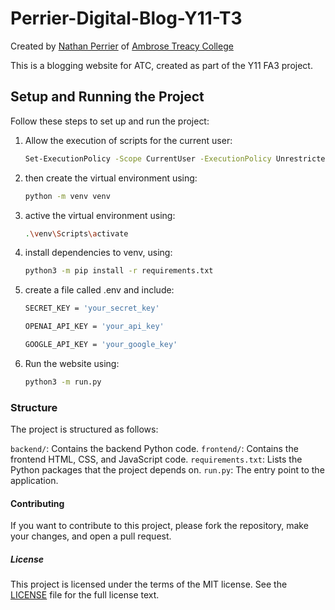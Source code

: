 # Perrier-Digital-Blog-Y11-T3

Created by [Nathan Perrier](https://github.com/nathan-perrier23) of [Ambrose Treacy College](https://www.atc.qld.edu.au/)

This is a blogging website for ATC, created as part of the Y11 FA3 project. 

## Setup and Running the Project

Follow these steps to set up and run the project:

1. Allow the execution of scripts for the current user:

    ```sh
    Set-ExecutionPolicy -Scope CurrentUser -ExecutionPolicy Unrestricted -Force
    ```

2. then create the virtual environment using: 

    ```sh
    python -m venv venv   
    ```      

3. active the virtual environment using:

    ```sh
    .\venv\Scripts\activate 
    ```

4. install dependencies to venv, using:

    ```sh
    python3 -m pip install -r requirements.txt
    ```

5. create a file called .env and include:

    ```sh
    SECRET_KEY = 'your_secret_key'

    OPENAI_API_KEY = 'your_api_key'

    GOOGLE_API_KEY = 'your_google_key'
    ```

5. Run the website using:

    ```sh
    python3 -m run.py
    ```

### Structure

The project is structured as follows:

`backend/`: Contains the backend Python code.
`frontend/`: Contains the frontend HTML, CSS, and JavaScript code.
`requirements.txt`: Lists the Python packages that the project depends on.
`run.py`: The entry point to the application.


#### Contributing

If you want to contribute to this project, please fork the repository, make your changes, and open a pull request. 

##### License

This project is licensed under the terms of the MIT license. See the [LICENSE](LICENCE.md) file for the full license text.
